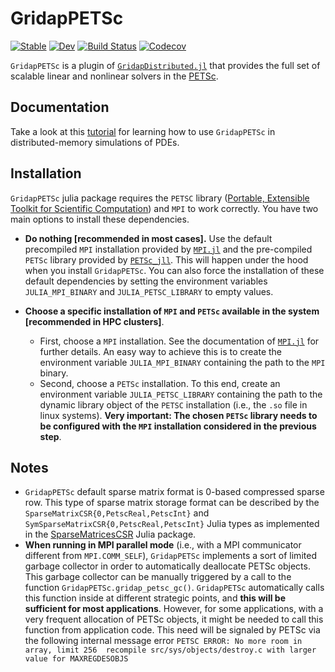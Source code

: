 # GridapPETSc

[![Stable](https://img.shields.io/badge/docs-stable-blue.svg)](https://gridap.github.io/GridapPETSc.jl/stable)
[![Dev](https://img.shields.io/badge/docs-dev-blue.svg)](https://gridap.github.io/GridapPETSc.jl/dev)
[![Build Status](https://github.com/gridap/GridapPETSc.jl/workflows/CI/badge.svg?branch=master)](https://github.com/gridap/GridapPETSc.jl/actions?query=workflow%3ACI)
[![Codecov](https://codecov.io/gh/gridap/GridapPETSc.jl/branch/master/graph/badge.svg)](https://codecov.io/gh/gridap/GridapPETSc.jl)

`GridapPETSc` is a plugin of [`GridapDistributed.jl`](https://github.com/gridap/GridapDistributed.jl) that provides the  full set of scalable linear and nonlinear solvers in the [PETSc](https://petsc.org/release/).

## Documentation

Take a look at this [tutorial](https://gridap.github.io/Tutorials/dev/pages/t016_poisson_distributed/#Tutorial-16:-Poisson-equation-on-parallel-distributed-memory-computers-1) for learning how to use `GridapPETSc` in distributed-memory simulations of PDEs.

## Installation

`GridapPETSc` julia package requires the `PETSC` library ([Portable, Extensible Toolkit for Scientific Computation](https://www.mcs.anl.gov/petsc/)) and `MPI` to work correctly. You have two main options to install these dependencies. 

- **Do nothing [recommended in most cases].** Use the default precompiled `MPI` installation provided by [`MPI.jl`](https://github.com/JuliaParallel/MPI.jl) and the pre-compiled `PETSc` library provided by [`PETSc_jll`](https://github.com/JuliaBinaryWrappers/PETSc_jll.jl). This will happen under the hood when you install `GridapPETSc`. You can also force the installation of these default dependencies by setting the environment variables `JULIA_MPI_BINARY` and `JULIA_PETSC_LIBRARY` to empty values.

- **Choose a specific installation of `MPI` and `PETSc` available in the system [recommended in HPC clusters]**.
  - First, choose a `MPI` installation. See the documentation of  [`MPI.jl`](https://github.com/JuliaParallel/MPI.jl) for further details. An easy way to achieve this is to create the environment variable `JULIA_MPI_BINARY` containing the path to the  `MPI` binary.
  - Second, choose a `PETSc` installation. To this end, create an environment variable `JULIA_PETSC_LIBRARY` containing the path to the dynamic library object of the `PETSC` installation (i.e., the `.so` file in linux systems). **Very important: The chosen `PETSc` library needs to be configured with the `MPI` installation considered in the previous step**.


## Notes

* `GridapPETSc` default sparse matrix format is 0-based compressed sparse row. This type of sparse matrix storage format can be described by the `SparseMatrixCSR{0,PetscReal,PetscInt}` and `SymSparseMatrixCSR{0,PetscReal,PetscInt}` Julia types as implemented in the [SparseMatricesCSR](https://gridap.github.io/SparseMatricesCSR.jl/stable/) Julia package.
* **When running in MPI parallel mode** (i.e., with a MPI communicator different from `MPI.COMM_SELF`), `GridapPETSc` implements a sort of limited garbage collector in order to automatically deallocate PETSc objects. This garbage collector can be manually triggered by a call to the function `GridapPETSc.gridap_petsc_gc()`. `GridapPETSc` automatically calls this function inside at different strategic points, and **this will be sufficient for most applications**. However, for some applications, with a very frequent allocation of PETSc objects, it might be needed to call this function from application code. This need will be signaled by PETSc via the following internal message error `PETSC ERROR: No more room in array, limit 256 
recompile src/sys/objects/destroy.c with larger value for MAXREGDESOBJS`
